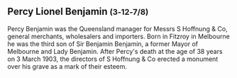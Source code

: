 ## Percy Lionel Benjamin <small>(3‑12‑7/8)</small>

Percy Benjamin was the Queensland manager for Messrs S Hoffnung & Co, general merchants, wholesalers and importers. Born in Fitzroy in Melbourne he was the third son of Sir Benjamin Benjamin, a former Mayor of Melbourne and Lady Benjamin. After Percy's death at the age of 38 years on 3 March 1903, the directors of S Hoffnung & Co erected a monument over his grave as a mark of their esteem.

